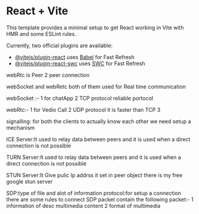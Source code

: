 # React + Vite

This template provides a minimal setup to get React working in Vite with HMR and some ESLint rules.

Currently, two official plugins are available:

- [@vitejs/plugin-react](https://github.com/vitejs/vite-plugin-react/blob/main/packages/plugin-react/README.md) uses [Babel](https://babeljs.io/) for Fast Refresh
- [@vitejs/plugin-react-swc](https://github.com/vitejs/vite-plugin-react-swc) uses [SWC](https://swc.rs/) for Fast Refresh

webRtc is Peer 2 peer connection

webSocket and webRetc both of them used for Real time communication

webSocket :-
1 for chatApp
2 TCP protocol reliable portocol

webRtc:-
1 for Vedio Call
2 UDP protocol it is faster than TCP
3

signalling: for both the clients to actually know each other we need setup a mechanism

ICE Server:It used to relay data between peers and it is used when a direct connection is not possible

TURN Server:It used to relay data between peers and it is used when a direct connection is not possible

STUN Server:It Give pulic Ip addrss it set in peer object there is my free google stun server

SDP:type of file and alot of information
protocol:for setup a connection there are some rules to connect
SDP packet contain the following packet:-
1 information of desc multimedia content
2 format of multimedia
